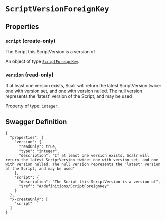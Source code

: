 # `ScriptVersionForeignKey` #







## Properties ##

### `script` (create-only) ###

The Script this ScriptVersion is a version of


An object of type [`ScriptForeignKey`](./../definitions/ScriptForeignKey.mkd).



### `version` (read-only) ###

If at least one version exists, Scalr will return the latest ScriptVersion twice: one with version set, and one with version nulled. The null version represents the 'latest' version of the Script, and may be used


Property of type: `integer`.







## Swagger Definition ##

    {
      "properties": {
        "version": {
          "readOnly": true, 
          "type": "integer", 
          "description": "If at least one version exists, Scalr will return the latest ScriptVersion twice: one with version set, and one with version nulled. The null version represents the 'latest' version of the Script, and may be used"
        }, 
        "script": {
          "description": "The Script this ScriptVersion is a version of", 
          "$ref": "#/definitions/ScriptForeignKey"
        }
      }, 
      "x-createOnly": [
        "script"
      ]
    }
